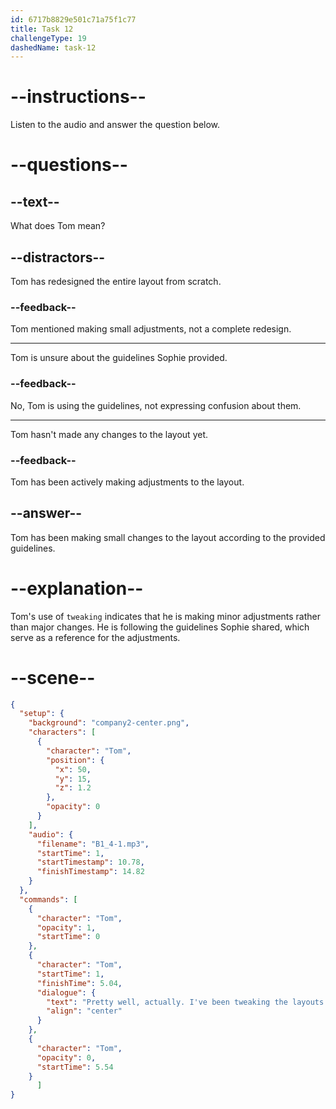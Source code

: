 ```yaml
---
id: 6717b8829e501c71a75f1c77
title: Task 12
challengeType: 19
dashedName: task-12
---
```


<!-- (audio) Tom: Pretty well, actually. I've been tweaking the layouts based on the guidelines you shared. -->

# --instructions--

Listen to the audio and answer the question below.

# --questions--

## --text--

What does Tom mean?

## --distractors--

Tom has redesigned the entire layout from scratch.

### --feedback--

Tom mentioned making small adjustments, not a complete redesign.

---

Tom is unsure about the guidelines Sophie provided.

### --feedback--

No, Tom is using the guidelines, not expressing confusion about them.

---

Tom hasn't made any changes to the layout yet.

### --feedback--

Tom has been actively making adjustments to the layout.

## --answer--

Tom has been making small changes to the layout according to the provided guidelines.

# --explanation--

Tom's use of `tweaking` indicates that he is making minor adjustments rather than major changes. He is following the guidelines Sophie shared, which serve as a reference for the adjustments.

# --scene--

```json
{
  "setup": {
    "background": "company2-center.png",
    "characters": [
      {
        "character": "Tom",
        "position": {
          "x": 50,
          "y": 15,
          "z": 1.2
        },
        "opacity": 0
      }
    ],
    "audio": {
      "filename": "B1_4-1.mp3",
      "startTime": 1,
      "startTimestamp": 10.78,
      "finishTimestamp": 14.82
    }
  },
  "commands": [
    {
      "character": "Tom",
      "opacity": 1,
      "startTime": 0
    },
    {
      "character": "Tom",
      "startTime": 1,
      "finishTime": 5.04,
      "dialogue": {
        "text": "Pretty well, actually. I've been tweaking the layouts based on the guidelines you shared.",
        "align": "center"
      }
    },
    {
      "character": "Tom",
      "opacity": 0,
      "startTime": 5.54
    }
      ]
}
```

